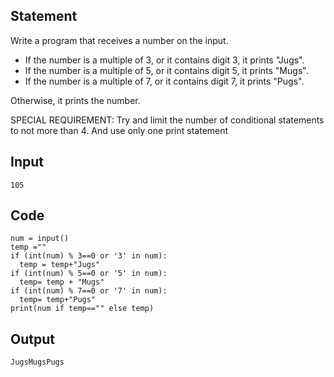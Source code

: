 ## Statement
Write a program that receives a number on the input.

  - If the number is a multiple of 3, or it contains digit 3, it prints "Jugs". 
  - If the number is a multiple of 5, or it contains digit 5, it prints "Mugs".
  - If the number is a multiple of 7, or it contains digit 7, it prints "Pugs".

Otherwise, it prints the number.

SPECIAL REQUIREMENT: 
Try and limit the number of conditional statements to not more than 4. 
And use only one print statement

## Input 
```
105
```
## Code
```
num = input()
temp =""
if (int(num) % 3==0 or '3' in num):
  temp = temp+"Jugs"
if (int(num) % 5==0 or '5' in num):
  temp= temp + "Mugs"
if (int(num) % 7==0 or '7' in num):
  temp= temp+"Pugs"
print(num if temp=="" else temp)  

```
## Output
```
JugsMugsPugs
```
